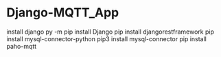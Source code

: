 # Django-MQTT_App
install django 
py -m pip install Django
pip install djangorestframework
pip install mysql-connector-python
pip3 install mysql-connector
pip install paho-mqtt